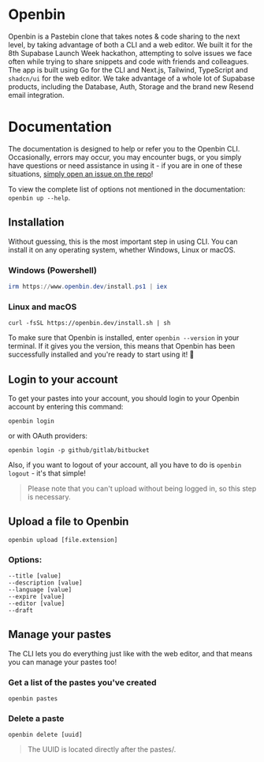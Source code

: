# Openbin

Openbin is a Pastebin clone that takes notes & code sharing to the next level, by taking advantage of both a CLI and a web editor. We built it for the 8th Supabase Launch Week hackathon, attempting to solve issues we face often while trying to share snippets and code with friends and colleagues. The app is built using Go for the CLI and Next.js, Tailwind, TypeScript and `shadcn/ui` for the web editor. We take advantage of a whole lot of Supabase products, including the Database, Auth, Storage and the brand new Resend email integration. 

# Documentation
The documentation is designed to help or refer you to the Openbin CLI. Occasionally, errors may occur, you may encounter bugs, or you simply have questions or need assistance in using it - if you are in one of these situations, [simply open an issue on the repo](https://github.com/ethndotsh/openbin/issues/new)!

To view the complete list of options not mentioned in the documentation: `openbin up --help`.

## Installation
Without guessing, this is the most important step in using CLI. You can install it on any operating system, whether Windows, Linux or macOS.

### Windows (Powershell)
```powershell
irm https://www.openbin.dev/install.ps1 | iex
```

### Linux and macOS
```shell
curl -fsSL https://openbin.dev/install.sh | sh
```

To make sure that Openbin is installed, enter `openbin --version` in your terminal. If it gives you the version, this means that Openbin has been successfully installed and you're ready to start using it! 🎉

## Login to your account
To get your pastes into your account, you should login to your Openbin account by entering this command:
```
openbin login
```
or with OAuth providers:
```
openbin login -p github/gitlab/bitbucket
```

Also, if you want to logout of your account, all you have to do is `openbin logout` - it's that simple!
> Please note that you can't upload without being logged in, so this step is necessary.

## Upload a file to Openbin

```
openbin upload [file.extension]
```
### Options:
`--title [value]`\
`--description [value]`\
`--language [value]`\
`--expire [value]`\
`--editor [value]`\
`--draft`

## Manage your pastes
The CLI lets you do everything just like with the web editor, and that means you can manage your pastes too!

### Get a list of the pastes you've created
```
openbin pastes
```
### Delete a paste
```
openbin delete [uuid]
```
> The UUID is located directly after the pastes/.
